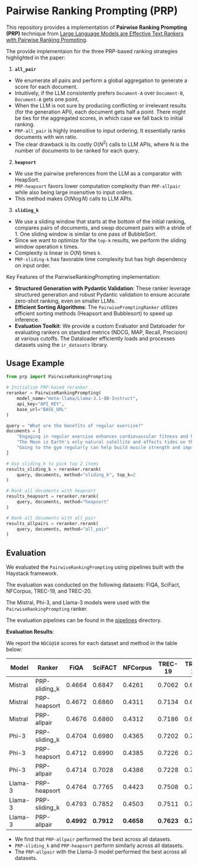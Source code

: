 # Pairwise Ranking Prompting (PRP)

This repository provides a implementation of **Pairwise Ranking Prompting (PRP)** technique from [Large Language Models are Effective Text Rankers with Pairwise Ranking
Prompting](https://arxiv.org/pdf/2306.17563).

The provide implementaion for the three PRP-based ranking strategies highlighted in the paper:

1. **`all_pair`**

- We enumerate all pairs and perform a global aggregation to generate a score for each document.
- Intuitively, if the LLM consistently prefers `Document-A` over `Document-B`, `Document-A` gets one point.
- When the LLM is not sure by producing conflicting or irrelevant results (for the generation API), each document gets half a point. There might be ties for the aggregated scores, in which case we fall back to initial ranking.
- `PRP-all_pair` is highly insensitive to input ordering. It essentially ranks documents with win ratio.
- The clear drawback is its costly $O(N^2)$ calls to LLM APIs, where N is the number of documents to be ranked for each query.

2. **`heapsort`**

- We use the pairwise preferences from the LLM as a comparator with HeapSort.
- `PRP-heapsort` favors lower computation complexity than `PRP-allpair` while also being large insensitive to input orders.
- This method makes $O(N \log N)$ calls to LLM APIs.

3. **`sliding_k`**

- We use a sliding window that starts at the bottom of the initial ranking, compares pairs of documents, and swap document pairs with a stride of 1. One sliding window is similar to one pass of BubbleSort.
- Since we want to optimize for the `top-k` results, we perform the sliding window operation `k` times.
- Complexity is linear in $O(N)$ times `k`.
- `PRP-sliding-k` has favorable time complexity but has high dependency on input order.

Key Features of the PairwiseRankingPrompting implementation:

- **Structured Generation with Pydantic Validation**: These ranker leverage structured generation and robust Pydantic validation to ensure accurate zero-shot ranking, even on smaller LLMs.
- **Efficient Sorting Algorithms**: The `PairwisePromptingRanker` utilizes efficient sorting methods (Heapsort and Bubblesort) to speed up inference.
- **Evaluation Toolkit**: We provide a custom Evaluator and Dataloader for evaluating rankers on standard metrics (NDCG, MAP, Recall, Precision) at various cutoffs. The Dataloader efficiently loads and processes datasets using the `ir_datasets` library.

## Usage Example

```python
from prp import PairwiseRankingPrompting

# Initialize PRP-based reranker
reranker = PairwiseRankingPrompting(
    model_name="meta-llama/Llama-3.1-8B-Instruct",
    api_key="API_KEY",
    base_url="BASE_URL"
)

query = "What are the benefits of regular exercise?"
documents = [
    "Engaging in regular exercise enhances cardiovascular fitness and helps regulate blood pressure.",
    "The Moon is Earth's only natural satellite and affects tides on the planet.",
    "Going to the gym regularly can help build muscle strength and improve mental health.",
]

# Use sliding_k to pick top 2 items
results_sliding_k = reranker.rerank(
    query, documents, method="sliding_k", top_k=2
)

# Rank all documents with heapsort
results_heapsort = reranker.rerank(
    query, documents, method="heapsort"
)

# Rank all documents with all_pair
results_allpairs = reranker.rerank(
    query, documents, method="all_pair"
)
```

## Evaluation

We evaluated the `PairwiseRankingPrompting` using pipelines built with the Haystack framework.

The evaluation was conducted on the following datasets: FIQA, SciFact, NFCorpus, TREC-19, and TREC-20.

The Mistral, Phi-3, and Llama-3 models were used with the `PairwiseRankingPrompting` ranker.

The evaluation pipelines can be found in the [pipelines](src/rankers/pipelines) directory.

**Evaluation Results**:  

We report the `NDCG@10` scores for each dataset and method in the table below:

| **Model**     | **Ranker**    | **FiQA**   | **SciFACT** | **NFCorpus** | **TREC-19** | **TREC-19** |
| ------------- | -------------- | ---------- | ----------- | ------------ | ----------- | ----------- |
| Mistral       | PRP-sliding_k | 0.4664     | 0.6847    | 0.4261   | 0.7062  | 0.6860  |
| Mistral       | PRP-heapsort  | 0.4672     | 0.6860    | 0.4311   | 0.7134  | 0.6875  |
| Mistral       | PRP-allpair   | 0.4676     | 0.6860    | 0.4312   | 0.7186  | 0.6987  |
| Phi-3         | PRP-sliding_k | 0.4704     | 0.6980    | 0.4365   | 0.7202  | 0.7140  |
| Phi-3         | PRP-heapsort  | 0.4712     | 0.6990    | 0.4385   | 0.7226  | 0.7154  |
| Phi-3         | PRP-allpair   | 0.4714     | 0.7028    | 0.4386   | 0.7228  | 0.7167  |
| Llama-3       | PRP-heapsort  | 0.4764     | 0.7765    | 0.4423   | 0.7508  | 0.7637  |
| Llama-3       | PRP-sliding_k | 0.4793     | 0.7852    | 0.4503   | 0.7511  | 0.7642  |
| Llama-3       | PRP-allpair   | **0.4992** | **0.7912** | **0.4658** | **0.7623** | **0.7671** |

- We find that `PRP-allpair` performed the best across all datasets.
- `PRP-sliding_k` and `PRP-heapsort` perform similarly across all datasets.
- The `PRP-allpair` with the Llama-3 model performed the best across all datasets.

